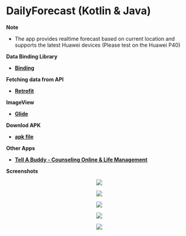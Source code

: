 # DailyForecast (Kotlin & Java)

  <strong>Note</strong>
  - <p>The app provides realtime forecast based on current location and supports the latest Huawei devices (Please test on the Huawei P40)</p>
  <strong>Data Binding Library</strong>
  - <p><strong><a href="https://developer.android.com/topic/libraries/data-binding/">Binding</a></strong></p>
  <strong>Fetching data from API</strong>
  - <p><strong><a href="http://square.github.io/retrofit/">Retrofit</a></strong></p>
  <strong>ImageView</strong>
  - <p><strong><a href="https://github.com/bumptech/glide">Glide</a></strong></p>
  <strong>Downlod APK</strong>
  - <p><strong><a href="https://github.com/mphocharlienkuna/DailyForecast/blob/master/APK/app-debug.apk" download>apk file</a></strong></p>
  <strong>Other Apps</strong>
  - <p><strong><a href="https://play.google.com/store/apps/details?id=za.co.addcolour.tellabuddy">Tell A Buddy - Counseling Online & Life Management</a></strong></p>
  <p><strong>Screenshots</strong></p>
  <p align="center"><img src="https://github.com/mphocharlienkuna/DailyForecast/blob/master/app/src/main/res/drawable/one.jpeg"/></p>
  <p align="center"><img src="https://github.com/mphocharlienkuna/DailyForecast/blob/master/app/src/main/res/drawable/two.jpeg"/></p>
  <p align="center"><img src="https://github.com/mphocharlienkuna/DailyForecast/blob/master/app/src/main/res/drawable/three.jpeg"/></p>
  <p align="center"><img src="https://github.com/mphocharlienkuna/DailyForecast/blob/master/app/src/main/res/drawable/four.jpeg"/></p>
  <p align="center"><img src="https://github.com/mphocharlienkuna/DailyForecast/blob/master/app/src/main/res/drawable/five.jpeg"/></p>
